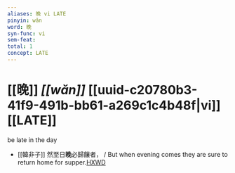 ```yaml
---
aliases: 晚 vi LATE
pinyin: wǎn
word: 晚
syn-func: vi
sem-feat: 
total: 1
concept: LATE 
---
```

# [[晚]] *[[wǎn]]*  [[uuid-c20780b3-41f9-491b-bb61-a269c1c4b48f|vi]] [[LATE]]
be late in the day
 - [[韓非子]] 然至日**晚**必歸饟者， / But when evening comes they are sure to return home for supper.[HXWD](https://hxwd.org/textview.html?location=KR3c0005_tls_032-62a.6)